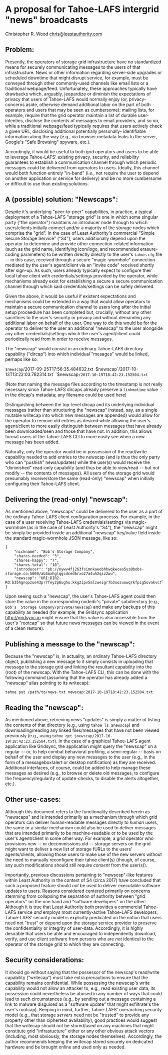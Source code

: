 A proposal for Tahoe-LAFS intergrid "news" broadcasts
=====================================================
Christopher R. Wood <chris@leastauthority.com>

Problem:
--------

Presently, the operators of storage grid infrastructure have no standardized
means for securely communicating messages to the users of that infrastructure.
News or other information regarding server-side upgrades or scheduled downtime
that might disrupt service, for example, must be conveyed through other
commonly-used channels like email lists or a traditional webpage/feed. 
Unfortunately, these approaches typically have drawbacks which, arguably, 
jeopardize or diminish the expectations of privacy that users of Tahoe-LAFS 
would normally enjoy (or, privacy-concerns aside, otherwise demand additional 
labor on the part of both operators and users that may be seen as cumbersome): 
mailing lists, for example, require that the grid operator maintain a list of 
durable user-intenties, disclose the contents of messages to email providers,
and so on, while a traditional webpage/feed typically requires that users 
actively check a given URL, disclosing additional potentially personally-
identifiable information along the way (e.g., via browser metadata leaks to
the server, Google's "Safe Browsing" spyware, etc.).

Accordingly, it would be useful to both grid operators and users to be able to
leverage Tahoe-LAFS' existing privacy, security, and reliability guarantees to
establish a communication channel through which periodic messages could be 
delivered from operators to users. Ideally, this channel would both function 
entirely "in-band" (i.e., not require the user to depend on another application
or service for delivery) and be no more cumbersome or difficult to use than 
existing solutions.


A (possible) solution: "Newscaps":
-----------------------------------

Despite it's underlying "peer-to-peer" capabilities, in practice, a typical
deployment of a Tahoe-LAFS "storage grid" is one in which some singular party
("the operator") maintains an introducer node through to which users/clients 
initially connect and/or a majority of the storage nodes which comprise the 
"grid". In the case of Least Authority's commercial "Simple Secure Storage 
Service" ("S4"), users additionally depend upon the operator to determine and 
provide other connection-related information (such as the grid name, 
identifying icon/logo, and recommended erasure-coding parameters) to be written
directly directly to the user's `tahoe.cfg` file -- in this case, received 
through a secure "magic-wormhole" connection mediated by the user's 
agent/client via an "invite code" received shortly after sign-up. As such, 
users already typically expect to configure their local tahoe client with 
credentials/settings provided by the operator, while mechanisms already exist 
for establishing a secure a secure communication channel through which said 
credentials/settings can be safely delivered. 

Given the above, it would be useful if existent expectations and mechanisms 
could be extended in a way that would allow operators to maintain a secure 
communication channel to users long after the initial setup proceedure has been
completed but, crucially, without any other sacrifices to the user's security 
or privacy and without demanding any additional labor on behalf of the user. 
One way to do this would be for the operator to deliver to the user an 
additional "newscap" to the user alongside any other credentials/settings which
the user's agent/client could periodically read from in order to receive 
messages.

The "newscap" would consist in an ordinary Tahoe-LAFS directory capability 
("dircap") into which individual "mesages" would be linked, perhaps like so:

`$newscap`/2017-09-25T17:56:35.484632.txt`
`$newscap`/2017-10-13T13:22:03.782314.txt`
`$newscap`/2017-10-19T18:42:23.152504.txt`

(Note that naming the message files according to the timestamp is not really 
necessary since Tahoe-LAFS dircaps already preserve a `linkmotime` value in the
dircap's metadata; any filename could be used here)

Distinguishing between the top-level dircap and its underlying individual
messages (rather than structuring the "newscap" instead, say, as a single 
mutable writecap into which new messages are appended) would allow for the 
operator to remove old entries as desired while allowing the user's 
agent/client to more easily distinguish between messages that have already been
downloaded/seen and those that have not. In addition, this allows format users
of the Tahoe-LAFS CLI to more easily see when a new message has been added.

Naturally, only the operator would be in possession of the read/write 
capability needed to add entries to the newscap (and is thus the only party who
can "pushish" news/updates) while the user(s) would receive the "diminished" 
read-only capability (and thus be able to view/read -- but not modify -- the 
contents of messages). All users of the storage grid would presumably 
receive/store the same (read-only) "newscap" when initially configuring their
Tahoe-LAFS client.


Delivering the (read-only) "newscap":
-------------------------------------

As mentioned above, "newscaps" could be delivered to the user as a part of the
ordinary Tahoe-LAFS client configuration processs. For example, in the case of 
a user receiving Tahoe-LAFS credentials/settings via magic-wormhole (as in the
case of Least Authority's "S4"), the "newscap" might be simply be provided 
inside an additional "newscap" key/value field inside the standard 
magic-wormhole JSON message, like so:

```
{
    "nickname": "Bob's Storage Company",
    "shares-needed": "3",
    "shares-happy": "7",
    "shares-total": "10",
    "introducer": "pb://nywv4fj263fsimnkaeobhhwqkwcao5yz@bobs-storage.co:5000/ab3mxhglqgcdced6rxo27a4uh2qsz2wu",
    "newscap": "URI:DIR2-RO:b35hgnqozue43pr7fey2p6ughu:kkg2ipv5mlzweigr7b3xozuowqrkfpig5ovakvcflmct43cm6zcq"
}
```

Upon seeing such a "newscap", the user's Tahoe-LAFS agent could then store the 
value in the corresponding nodedir's "private" subdirectory (e.g., `Bob's 
Storage Company/private/newscap`) and make any backups of this capability as 
needed (for example, the Gridsync application <http://gridsync.io> might ensure
that this value is also accessible from the user's "rootcap" so that future 
news messages can be viewed in the event of a clean restore).


Publishing a message to the "newscap":
--------------------------------------

Because the "newscap" is, in actuality, an ordinary Tahoe-LAFS directory 
object, publishing a new message to it simply consists in uploading that 
message to the storage grid and linking the resultant capability into the 
(root) of the newscap. With the Tahoe-LAFS CLI, this can be done with the 
following command (assuming that the operator has already added a "newscap" 
alias pointing to its writecap):

`tahoe put /path/to/news.txt newscap:2017-10-19T18:42:23.152504.txt`


Reading the "newscap":
----------------------

As mentioned above, retrieving news "updates" is simply a matter of listing
the contents of that directory (e.g., using `tahoe ls $newscap`) and 
downloading/reading any linked files/messages that have not been viewed 
previously (e.g., using `tahoe get $newscap/2017-10-19T18:42:23.152504.txt`). 
In the case of a graphical Tahoe-LAFS agent application like Gridsync, the 
application might query the "newscap" on a regular -- or, to help combat 
behavioral profiling, a semi-regular -- basis on behalf of the user and 
display any new messages to the user (e.g., in the form of a messagebox/alert 
or desktop notification) as they are received. Additional interfaces, of 
course, could be added to help manage these messages as desired (e.g., to 
browse or delete old messages, to configure the frequency/regularity of 
update-checks, to disable the alerts altogether, etc.).


Other use-cases:
----------------

Although this document refers to the functionality described herein as 
"newscaps" and is intended primarily as a mechanism through which grid 
operators can deliver human-readable messages directly to _human_ users, the 
same or a similar mechanism could also be used to deliver messages that are 
intended primarily to be machine-readable or to be used by the user's 
agent/client in some other way. For example, a grid operator who provisions 
new -- or decommissions old -- storage servers on the grid might want to 
deliver a new list of storage fURLs to the users' agents/clients, allowing 
those users to make use of the new servers without the need to manually 
reconfigure their tahoe client(s) (though, of course, any such modifications 
should still require _consent_ from the user(s)).

Importantly, previous discussions pertaining to "newscap"-like features within
Least Authority in the context of S4 (circa 2017) have concluded that such a 
proposed feature should _not_ be used to deliver executable software updates
to users. Reasons considered centered primarily on concerns stemming from 
collapsing the separation of authority between "grid operators" on the one 
hand and "software developers" on the other: Although it is true that Least 
Authority both provides a commercial Tahoe-LAFS service _and_ employs most 
currently-active Tahoe-LAFS developers, Tahoe-LAFS' security model is 
explicitly predicated on the notion that users need not "trust" or depend upon
the storage service provider to preserve the confidentiality or integrity of
user-data. Accordingly, it is highly desirable that users be able and 
encouraged to independently download, verify, and use client software from 
persons who are _not_ identical to the operator of the storage grid to which
they are connecting. 


Security considerations:
------------------------

It should go without saying that the possessor of the newscap's read/write 
capability ("writecap") must take extra precautions to ensure that the 
capability remains confidential. While possessing the newscap's write 
capability would not allow an attacker to, e.g., read existing user data, its 
possession could nevertheless be abused in any number of ways that could lead 
to such circumstances (e.g., by sending out a message containing a link to 
malware disguised as a "software update" that might exfiltrate's the user's 
rootcap). Keeping in mind, further, Tahoe-LAFS' overarching security model 
(e.g., that storage _servers_ need not be "trusted" to provide any property 
other than ciphertext availability), good practices would suggest that the 
writecap should not be stored/used on any machines that might constitute grid 
"infrastucture" either or any other obvious attack vectors (including, most 
obviously, the storage nodes themselves). Accordingly, the author recommends 
keeping the writecap stored securely on dedicated hardware and be brought 
online and used only as needed.
